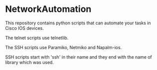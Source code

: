 ﻿# NetworkAutomation

This repository contains python scripts that can automate your tasks in Cisco IOS devices.

The telnet scripts use telnetlib.

The SSH scripts use Paramiko, Netmiko and Napalm-ios.

SSH scripts start with 'ssh' in their name and they end with the name of library which was used.
